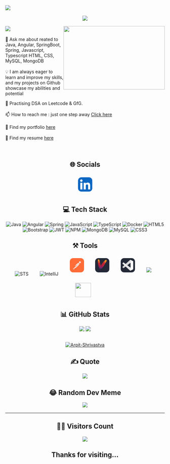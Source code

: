 <img src="https://user-images.githubusercontent.com/73097560/115834477-dbab4500-a447-11eb-908a-139a6edaec5c.gif">

<p align="center">
     <a>
     <img src="https://readme-typing-svg.demolab.com?font=Fira+Code&size=25&pause=1000&center=true&vCenter=true&random=false&width=600&lines=Hello+there!+this+is+Arpit+Shrivastava;A+Full+Stack+Developer"></a>
      </p>
      
<img src="https://user-images.githubusercontent.com/73097560/115834477-dbab4500-a447-11eb-908a-139a6edaec5c.gif">

<img align="right" src="https://user-images.githubusercontent.com/55389276/140866485-8fb1c876-9a8f-4d6a-98dc-08c4981eaf70.gif" style="width:320px; height:200px;">


💬 Ask me about reated to Java, Angular, SpringBoot, Spring, Javascript, Typescript HTML, CSS, MySQL, MongoDB <br>
<br>
💡 I am always eager to learn and improve my skills, and my projects on Github showcase my abilities and potential
<br>

🤝 Practising DSA on Leetcode & GfG.
<br>
<br>
📫 How to reach me : just one step away <a href="mailto:arpitshri21@gmail.com" >Click here</a>
<br>
<br>
📘 Find my portfolio <a href="https://arpit-shrivastva.github.io/Portfolio/?name=&email=&message=#home" target = "_blank">here</a>
<br>
<br>
📑 Find my resume <a href="https://drive.google.com/file/d/1B3c3rfuyE4DqOlxhSyF-BonP7icBBcz9/view?usp=sharing" target = "_blank">here</a>
<br>
<br>
<br>

<h2 align="center">🌐 Socials</h2>

<div align="center">  
     <a href="https://linkedin.com/in/arpit-shrivastava21" target="_blank"><img style="margin: 10px" src="https://github.com/tandpfun/skill-icons/blob/main/icons/LinkedIn.svg" alt="LinkedIn" height="45" /></a> 
<!--     <a href="https://www.geeksforgeeks.org/" target="_blank">
        <img style="margin: 10px" src="https://github.com/tandpfun/skill-icons/blob/main/icons/GeeksforGeeks.svg" alt="GeeksforGeeks" height="45" />
    </a>
    <a href="https://leetcode.com/" target="_blank">
        <img style="margin: 10px" src="https://github.com/tandpfun/skill-icons/blob/main/icons/LeetCode.svg" alt="LeetCode" height="45" />
    </a> -->
</div>

<h2 align="center">💻 Tech Stack</h2>

<div align="center">

![Java](https://img.shields.io/badge/java-%23ED8B00.svg?style=for-the-badge&logo=openjdk&logoColor=white) ![Angular](https://img.shields.io/badge/angular-%23DD0031.svg?style=for-the-badge&logo=angular&logoColor=white) ![Spring](https://img.shields.io/badge/spring-%236DB33F.svg?style=for-the-badge&logo=spring&logoColor=white) ![JavaScript](https://img.shields.io/badge/javascript-%23323330.svg?style=for-the-badge&logo=javascript&logoColor=%23F7DF1E) ![TypeScript](https://img.shields.io/badge/typescript-%23007ACC.svg?style=for-the-badge&logo=typescript&logoColor=white) ![Docker](https://img.shields.io/badge/docker-%230db7ed.svg?style=for-the-badge&logo=docker&logoColor=white) ![HTML5](https://img.shields.io/badge/html5-%23E34F26.svg?style=for-the-badge&logo=html5&logoColor=white) ![Bootstrap](https://img.shields.io/badge/bootstrap-%238511FA.svg?style=for-the-badge&logo=bootstrap&logoColor=white) ![JWT](https://img.shields.io/badge/JWT-black?style=for-the-badge&logo=JSON%20web%20tokens) ![NPM](https://img.shields.io/badge/NPM-%23CB3837.svg?style=for-the-badge&logo=npm&logoColor=white) ![MongoDB](https://img.shields.io/badge/MongoDB-%234ea94b.svg?style=for-the-badge&logo=mongodb&logoColor=white) ![MySQL](https://img.shields.io/badge/mysql-%2300000f.svg?style=for-the-badge&logo=mysql&logoColor=white)  ![CSS3](https://img.shields.io/badge/css3-%231572B6.svg?style=for-the-badge&logo=css3&logoColor=white)

</div>

<h2 align="center">⚒️ Tools</h2>
<div align="center">
     <img style="margin: 10px" src="https://spring.io/img/projects/spring-tool.svg" alt="STS" height="45"/>
        &nbsp;&nbsp; 
     <img style="margin: 10px" src="https://adityakhr.github.io/image/IntelliJ.svg" alt="IntelliJ" height="45"/>
        &nbsp;&nbsp; 
     <img style="margin: 10px" src="https://github.com/tandpfun/skill-icons/blob/main/icons/Postman.svg" alt="PostMan" height="45"/>
        &nbsp;&nbsp; 
     <img style="margin: 10px" src="https://github.com/tandpfun/skill-icons/blob/main/icons/Maven-Dark.svg" alt="Apache Maven" height="45"/>
        &nbsp;&nbsp;
     <img style="margin: 10px" src="https://github.com/tandpfun/skill-icons/blob/main/icons/VSCode-Dark.svg" alt="VSCode" height="45"/>
        &nbsp;&nbsp;
     <img style="margin: 10px" src="https://adityakhr.github.io/image/github1.svg" height="45"/>
        &nbsp;&nbsp; 
     <img style="margin: 10px" src="https://github.com/RimRaider639/TechStackIcons/raw/master/icons/canva/canva-original.svg" width="50px" height="45"/>
        &nbsp;&nbsp; 
</div>

<h2 align="center">📊 GitHub Stats</h2>
<div align="center">

<img style="width:190px;" src="https://github-readme-stats.vercel.app/api/top-langs/?username=Arpit-Shrivastva&theme=dark&hide_border=false&include_all_commits=false&count_private=true&layout=compact" />

<img style="width:300px;" src="https://github-readme-stats.vercel.app/api?username=Arpit-Shrivastva&theme=dark&hide_border=false&include_all_commits=false&count_private=true" />

</div>
<br>
<p align="center"> <a href="https://github.com/ryo-ma/github-profile-trophy"><img src="https://github-profile-trophy.vercel.app/?username=Arpit-Shrivastva&theme=darkhub" alt="Arpit-Shrivastva" /></a> </p>


<h2 align="center"> ✍️ Quote</h2>
<div align="center">
     
![](https://quotes-github-readme.vercel.app/api?type=horizontal&theme=radical)

</div>

<h2 align="center"> 😂 Random Dev Meme</h2>

<div align="center">
     
<img src='https://randommeme-five.vercel.app/' style="height: 200px;"/>
</div>

---
<h2 align="center">👨‍🦱 Visitors Count</h2>
<div align="center"> 
<p align="center"><img align="center" src="https://profile-counter.glitch.me/{Arpit-Shrivastva}/count.svg" /></p> 
</div>

<h2 align="center">Thanks for visiting...</h2>
<!-- Proudly created with GPRM ( https://gprm.itsvg.in ) -->
